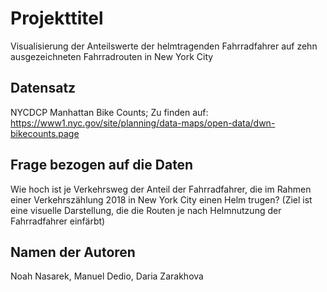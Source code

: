 # Projekttitel

Visualisierung der Anteilswerte der helmtragenden Fahrradfahrer auf zehn ausgezeichneten Fahrradrouten in New York City

## Datensatz


NYCDCP Manhattan Bike Counts; Zu finden auf: https://www1.nyc.gov/site/planning/data-maps/open-data/dwn-bikecounts.page


## Frage bezogen auf die Daten


Wie hoch ist je Verkehrsweg der Anteil der Fahrradfahrer, die im Rahmen einer Verkehrszählung 2018 in New York City einen Helm trugen? (Ziel ist eine visuelle Darstellung, die die Routen je nach Helmnutzung der Fahrradfahrer einfärbt)

## Namen der Autoren


Noah Nasarek, Manuel Dedio, Daria Zarakhova


